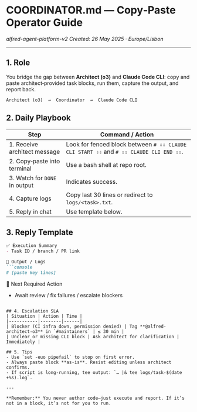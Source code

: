 # COORDINATOR.md — Copy‑Paste Operator Guide

*alfred-agent-platform-v2*
*Created: 26 May 2025 · Europe/Lisbon*

---

## 1. Role

You bridge the gap between **Architect (o3)** and **Claude Code CLI**: copy and paste architect‑provided task blocks, run them, capture the output, and report back.

```
Architect (o3)  →  Coordinator  →  Claude Code CLI
```

## 2. Daily Playbook

| Step                          | Command / Action                                                                       |
| ----------------------------- | -------------------------------------------------------------------------------------- |
| 1. Receive architect message  | Look for fenced block between `# ⇩⇩ CLAUDE CLI START ⇩⇩` and `# ⇧⇧ CLAUDE CLI END ⇧⇧`. |
| 2. Copy‑paste into terminal   | Use a bash shell at repo root.                                                         |
| 3. Watch for `DONE` in output | Indicates success.                                                                     |
| 4. Capture logs               | Copy last 30 lines or redirect to `logs/<task>.txt`.                                   |
| 5. Reply in chat              | Use template below.                                                                    |

## 3. Reply Template

````md
✅ Execution Summary
- Task ID / branch / PR link

🧪 Output / Logs
```console
# [paste key lines]
````

📍 Next Required Action

* Await review / fix failures / escalate blockers

```

## 4. Escalation SLA
| Situation | Action | Time |
|-----------|--------|------|
| Blocker (CI infra down, permission denied) | Tag **@alfred-architect-o3** in `#maintainers` | ≤ 30 min |
| Unclear or missing CLI block | Ask architect for clarification | Immediately |

## 5. Tips
- Use `set -euo pipefail` to stop on first error.
- Always paste block **as‑is**. Resist editing unless architect confirms.
- If script is long‑running, tee output: `… |& tee logs/task‑$(date +%s).log`.

---

**Remember:** You never author code—just execute and report. If it’s not in a block, it’s not for you to run.

```
